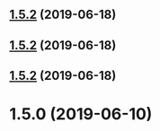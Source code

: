 ## [1.5.2](https://vm-csiltfs.clicksoftware.com/tfs/RD17/SO%20Suite/_git/npm-registry/compare/v1.5.1...v1.5.2) (2019-06-18)



## [1.5.2](https://vm-csiltfs.clicksoftware.com/tfs/RD17/SO%20Suite/_git/npm-registry/compare/v1.5.1...v1.5.2) (2019-06-18)



## [1.5.2](https://vm-csiltfs.clicksoftware.com/tfs/RD17/SO%20Suite/_git/npm-registry/compare/v1.5.1...v1.5.2) (2019-06-18)



# 1.5.0 (2019-06-10)



